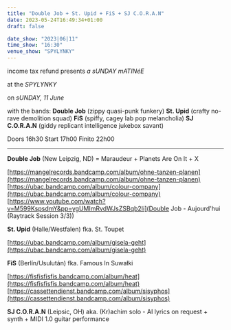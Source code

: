 ```yaml
---
title: "Double Job + St. Upid + FiS + SJ C.O.R.A.N"
date: 2023-05-24T16:49:34+01:00
draft: false

date_show: "2023|06|11"
time_show: "16:30"
venue_show: "SPYLYNKY"
---
```


income tax refund presents
*a sUNDAY mATINéE*

at the 
*SPYLYNKY*

on
*sUNDAY, 11 June*

with the bands:
**Double Job** (zippy quasi-punk funkery)
**St. Upid** (crafty no-rave demolition squad)
**FiS** (spiffy, cagey lab pop melancholia)
**SJ C.O.R.A.N** (giddy replicant intelligence jukebox savant)

<!-- ![Double Job + St. Upid + FiS + SJ C.O.R.A.N](../../posters/2023-06-11.jpg) -->

Doors 16h30
Start 17h00
Finito 22h00

----


**Double Job** (New Leipzig, ND)
= Maraudeur + Planets Are On It + Ⅹ

[https://mangelrecords.bandcamp.com/album/ohne-tanzen-planen](https://mangelrecords.bandcamp.com/album/ohne-tanzen-planen)
[https://ubac.bandcamp.com/album/colour-company](https://ubac.bandcamp.com/album/colour-company)
[https://www.youtube.com/watch?v=M599KspsdmY&pp=ygUMImRvdWJsZSBqb2Ii](Double Job - Aujourd'hui (Raytrack Session 3/3))


**St. Upid** (Halle/Westfalen)
fka. St. Toupet

[https://ubac.bandcamp.com/album/gisela-geht](https://ubac.bandcamp.com/album/gisela-geht)


**FiS** (Berlín/Usulután)
fka. Famous In Suwałki

[https://fisfisfisfis.bandcamp.com/album/heat](https://fisfisfisfis.bandcamp.com/album/heat)
[https://cassettendienst.bandcamp.com/album/sisyphos](https://cassettendienst.bandcamp.com/album/sisyphos)


**SJ C.O.R.A.N** (Leipsic, OH)
aka. (Kr)achim solo - AI lyrics on request + synth + MIDI 1.0 guitar performance
